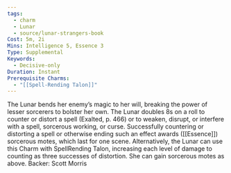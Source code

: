 ```yaml
---
tags:
  - charm
  - Lunar
  - source/lunar-strangers-book
Cost: 5m, 2i
Mins: Intelligence 5, Essence 3
Type: Supplemental
Keywords:
  - Decisive-only
Duration: Instant
Prerequisite Charms:
  - "[[Spell-Rending Talon]]"
---
```

The Lunar bends her enemy’s magic to her will, breaking the power of lesser sorcerers to bolster her own.
The Lunar doubles 8s on a roll to counter or distort a spell (Exalted, p. 466) or to weaken, disrupt, or interfere with a spell, sorcerous working, or curse. Successfully countering or distorting a spell or otherwise ending such an effect awards ([[Essence]]) sorcerous motes, which last for one scene.
Alternatively, the Lunar can use this Charm with SpellRending Talon, increasing each level of damage to counting as three successes of distortion. She can gain sorcerous motes as above.
Backer: Scott Morris
